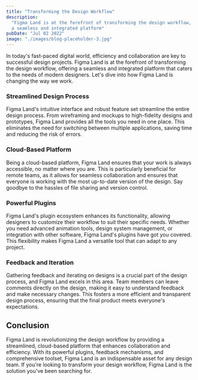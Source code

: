 ```yaml
---
title: "Transforming the Design Workflow"
description:
  "Figma Land is at the forefront of transforming the design workflow, offering
  a seamless and integrated platform"
pubDate: "Jul 02 2022"
image: "./images/blog-placeholder-3.jpg"
---
```


In today's fast-paced digital world, efficiency and collaboration are key to
successful design projects. Figma Land is at the forefront of transforming the
design workflow, offering a seamless and integrated platform that caters to the
needs of modern designers. Let's dive into how Figma Land is changing the way we
work.

### Streamlined Design Process

Figma Land's intuitive interface and robust feature set streamline the entire
design process. From wireframing and mockups to high-fidelity designs and
prototypes, Figma Land provides all the tools you need in one place. This
eliminates the need for switching between multiple applications, saving time and
reducing the risk of errors.

### Cloud-Based Platform

Being a cloud-based platform, Figma Land ensures that your work is always
accessible, no matter where you are. This is particularly beneficial for remote
teams, as it allows for seamless collaboration and ensures that everyone is
working with the most up-to-date version of the design. Say goodbye to the
hassles of file sharing and version control.

### Powerful Plugins

Figma Land's plugin ecosystem enhances its functionality, allowing designers to
customize their workflow to suit their specific needs. Whether you need advanced
animation tools, design system management, or integration with other software,
Figma Land's plugins have got you covered. This flexibility makes Figma Land a
versatile tool that can adapt to any project.

### Feedback and Iteration

Gathering feedback and iterating on designs is a crucial part of the design
process, and Figma Land excels in this area. Team members can leave comments
directly on the design, making it easy to understand feedback and make necessary
changes. This fosters a more efficient and transparent design process, ensuring
that the final product meets everyone's expectations.

## Conclusion

Figma Land is revolutionizing the design workflow by providing a streamlined,
cloud-based platform that enhances collaboration and efficiency. With its
powerful plugins, feedback mechanisms, and comprehensive toolset, Figma Land is
an indispensable asset for any design team. If you're looking to transform your
design workflow, Figma Land is the solution you've been searching for.

